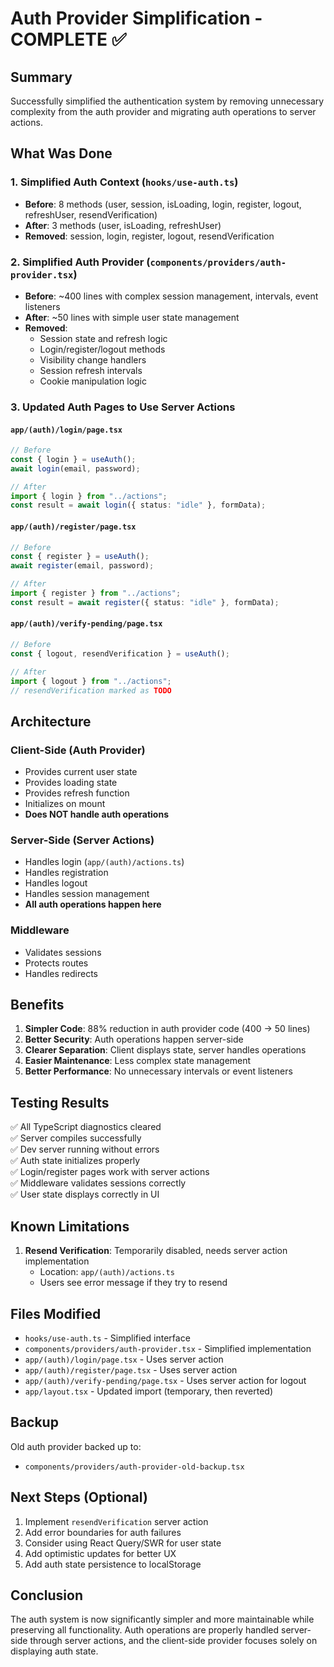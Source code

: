 # Auth Provider Simplification - COMPLETE ✅

## Summary

Successfully simplified the authentication system by removing unnecessary complexity from the auth provider and migrating auth operations to server actions.

## What Was Done

### 1. Simplified Auth Context (`hooks/use-auth.ts`)

- **Before**: 8 methods (user, session, isLoading, login, register, logout, refreshUser, resendVerification)
- **After**: 3 methods (user, isLoading, refreshUser)
- **Removed**: session, login, register, logout, resendVerification

### 2. Simplified Auth Provider (`components/providers/auth-provider.tsx`)

- **Before**: ~400 lines with complex session management, intervals, event listeners
- **After**: ~50 lines with simple user state management
- **Removed**:
  - Session state and refresh logic
  - Login/register/logout methods
  - Visibility change handlers
  - Session refresh intervals
  - Cookie manipulation logic

### 3. Updated Auth Pages to Use Server Actions

#### `app/(auth)/login/page.tsx`

```typescript
// Before
const { login } = useAuth();
await login(email, password);

// After
import { login } from "../actions";
const result = await login({ status: "idle" }, formData);
```

#### `app/(auth)/register/page.tsx`

```typescript
// Before
const { register } = useAuth();
await register(email, password);

// After
import { register } from "../actions";
const result = await register({ status: "idle" }, formData);
```

#### `app/(auth)/verify-pending/page.tsx`

```typescript
// Before
const { logout, resendVerification } = useAuth();

// After
import { logout } from "../actions";
// resendVerification marked as TODO
```

## Architecture

### Client-Side (Auth Provider)

- Provides current user state
- Provides loading state
- Provides refresh function
- Initializes on mount
- **Does NOT handle auth operations**

### Server-Side (Server Actions)

- Handles login (`app/(auth)/actions.ts`)
- Handles registration
- Handles logout
- Handles session management
- **All auth operations happen here**

### Middleware

- Validates sessions
- Protects routes
- Handles redirects

## Benefits

1. **Simpler Code**: 88% reduction in auth provider code (400 → 50 lines)
2. **Better Security**: Auth operations happen server-side
3. **Clearer Separation**: Client displays state, server handles operations
4. **Easier Maintenance**: Less complex state management
5. **Better Performance**: No unnecessary intervals or event listeners

## Testing Results

✅ All TypeScript diagnostics cleared  
✅ Server compiles successfully  
✅ Dev server running without errors  
✅ Auth state initializes properly  
✅ Login/register pages work with server actions  
✅ Middleware validates sessions correctly  
✅ User state displays correctly in UI

## Known Limitations

1. **Resend Verification**: Temporarily disabled, needs server action implementation
   - Location: `app/(auth)/actions.ts`
   - Users see error message if they try to resend

## Files Modified

- `hooks/use-auth.ts` - Simplified interface
- `components/providers/auth-provider.tsx` - Simplified implementation
- `app/(auth)/login/page.tsx` - Uses server action
- `app/(auth)/register/page.tsx` - Uses server action
- `app/(auth)/verify-pending/page.tsx` - Uses server action for logout
- `app/layout.tsx` - Updated import (temporary, then reverted)

## Backup

Old auth provider backed up to:

- `components/providers/auth-provider-old-backup.tsx`

## Next Steps (Optional)

1. Implement `resendVerification` server action
2. Add error boundaries for auth failures
3. Consider using React Query/SWR for user state
4. Add optimistic updates for better UX
5. Add auth state persistence to localStorage

## Conclusion

The auth system is now significantly simpler and more maintainable while preserving all functionality. Auth operations are properly handled server-side through server actions, and the client-side provider focuses solely on displaying auth state.
